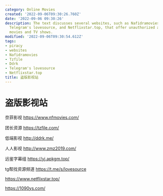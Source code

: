 ```yaml
---
category: Online Movies
created: '2022-09-06T09:30:26.760Z'
date: '2022-09-06 09:30:26'
description: The text discusses several websites, such as Nafidramovies, Tzfile, Ddrk,
  Telegram's lovesource, and Netflixstar.top, that offer unauthorized access to pirated
  movies and TV shows.
modified: '2022-09-06T09:30:54.612Z'
tags:
- piracy
- websites
- Nafidramovies
- Tzfile
- Ddrk
- Telegram's lovesource
- Netflixstar.top
title: 盗版影视站
---
```


# 盗版影视站

奈菲影视
https://www.nfmovies.com/

团长资源
https://tzfile.com/

低端影视
http://ddrk.me/

人人影视
http://www.zmz2019.com/

远鉴字幕组
https://yj.apkgm.top/

tg帮找资源频道
https://t.me/s/lovesource

https://www.netflixstar.top/

https://1090ys.com/
